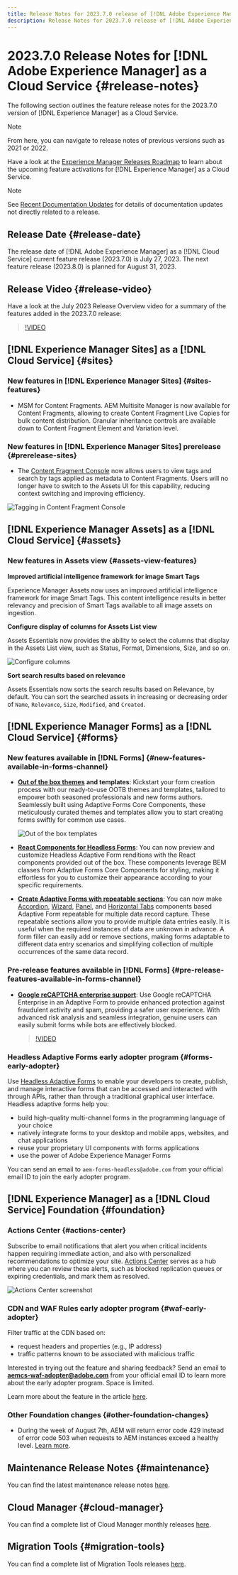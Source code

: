 ```yaml
---
title: Release Notes for 2023.7.0 release of [!DNL Adobe Experience Manager] as a Cloud Service.
description: Release Notes for 2023.7.0 release of [!DNL Adobe Experience Manager] as a Cloud Service.
---
```


# 2023.7.0 Release Notes for [!DNL Adobe Experience Manager] as a Cloud Service {#release-notes}

The following section outlines the feature release notes for the 2023.7.0 version of [!DNL Experience Manager] as a Cloud Service.

>[!NOTE]
>
>From here, you can navigate to release notes of previous versions such as 2021 or 2022.
>
>Have a look at the [Experience Manager Releases Roadmap](https://experienceleague.adobe.com/docs/experience-manager-release-information/aem-release-updates/update-releases-roadmap.html) to learn about the upcoming feature activations for [!DNL Experience Manager] as a Cloud Service. 

>[!NOTE]
>
>See [Recent Documentation Updates](https://experienceleague.adobe.com/docs/experience-manager-release-information/aem-release-updates/doc-updates/documentation-updates.html) for details of documentation updates not directly related to a release.

## Release Date {#release-date}

The release date of [!DNL Adobe Experience Manager] as a [!DNL Cloud Service] current feature release (2023.7.0) is July 27, 2023. The next feature release (2023.8.0) is planned for August 31, 2023.

## Release Video {#release-video}

Have a look at the July 2023 Release Overview video for a summary of the features added in the 2023.7.0 release:

>[!VIDEO](https://video.tv.adobe.com/v/3422016/?quality=12)

## [!DNL Experience Manager Sites] as a [!DNL Cloud Service] {#sites}

### New features in [!DNL Experience Manager Sites] {#sites-features}

* MSM for Content Fragments. AEM Multisite Manager is now available for Content Fragments, allowing to create Content Fragment Live Copies for bulk content distribution. Granular inheritance controls are available down to Content Fragment Element and Variation level. 

### New features in [!DNL Experience Manager Sites] prerelease {#prerelease-sites}

* The [Content Fragment Console](https://experienceleague.adobe.com/docs/experience-manager-cloud-service/content/sites/administering/content-fragments/content-fragments-console.html?lang=en) now allows users to view tags and search by tags applied as metadata to Content Fragments. Users will no longer have to switch to the Assets UI for this capability, reducing context switching and improving efficiency. 

![Tagging in Content Fragment Console](/help/assets/content-fragments-console-tags.png)

## [!DNL Experience Manager Assets] as a [!DNL Cloud Service] {#assets}

### New features in Assets view {#assets-view-features}

<!--

**Assign metadata form to a folder**

You can now assign metadata form to a specific folder within your Assets Essentials deployment. All assets in the folder, including assets in the sub-folders, then display properties defined in the assigned metadata form.

![assign metadata form to a folder](/help/release-notes/assets/assign-to-folder.png)

-->

**Improved artificial intelligence framework for image Smart Tags**

Experience Manager Assets now uses an improved artificial intelligence framework for image Smart Tags. This content intelligence results in better relevancy and precision of Smart Tags available to all image assets on ingestion.

**Configure display of columns for Assets List view**

Assets Essentials now provides the ability to select the columns that display in the Assets List view, such as Status, Format, Dimensions, Size, and so on.

![Configure columns](/help/release-notes/assets/configure-columns.png)

**Sort search results based on relevance**

Assets Essentials now sorts the search results based on Relevance, by default. You can sort the searched assets in increasing or decreasing order of `Name`, `Relevance`, `Size`, `Modified`, and `Created`.


## [!DNL Experience Manager Forms] as a [!DNL Cloud Service] {#forms}

### New features available in [!DNL Forms] {#new-features-available-in-forms-channel}

* [**Out of the box themes**](/help/forms/using-themes-in-core-components.md) **and templates**: Kickstart your form creation process with our ready-to-use OOTB themes and templates, tailored to empower both seasoned professionals and new forms authors. Seamlessly built using Adaptive Forms Core Components, these meticulously curated themes and templates allow you to start creating forms swiftly for common use cases. 

     ![Out of the box templates](/help/forms/assets/form-templates-ootb.png)

* **[React Components for Headless Forms](https://github.com/adobe/aem-forms-headless-components/tree/main/packages/react-vanilla-components)**: You can now preview and customize   Headless Adaptive Form renditions with the React components provided out of the box. These components leverage BEM classes from Adaptive Forms Core Components for styling, making it effortless for you to customize their appearance according to your specific requirements.

* [**Create Adaptive Forms with repeatable sections**](/help/forms/create-forms-repeatable-sections.md): You can now make [Accordion](https://experienceleague.adobe.com/docs/experience-manager-core-components/using/adaptive-forms/adaptive-forms-components/accordion.html), [Wizard](https://experienceleague.adobe.com/docs/experience-manager-core-components/using/adaptive-forms/adaptive-forms-components/wizard.html), [Panel](https://experienceleague.adobe.com/docs/experience-manager-core-components/using/adaptive-forms/adaptive-forms-components/panel-container.html), and [Horizontal Tabs](https://experienceleague.adobe.com/docs/experience-manager-core-components/using/adaptive-forms/adaptive-forms-components/horizontal-tabs.html) components based Adaptive Form repeatable for multiple data record capture.  These repeatable sections allow you to provide multiple data entries easily. It is useful when the required instances of data are unknown in advance. A form filler can easily add or remove sections, making forms adaptable to different data entry scenarios and simplifying collection of multiple occurrences of the same data record.


### Pre-release features available in [!DNL Forms] {#pre-release-features-available-in-forms-channel}

* [**Google reCAPTCHA enterprise support**](/help/forms/captcha-adaptive-forms.md): Use Google reCAPTCHA Enterprise in an Adaptive Form to provide enhanced protection against fraudulent activity and spam, providing a safer user experience. With advanced risk analysis and seamless integration, genuine users can easily submit forms while bots are effectively blocked.

    >[!VIDEO](https://video.tv.adobe.com/v/3422097/adaptive-forms-recaptcha-core-components-captcha/?quality=12&learn=on)

### Headless Adaptive Forms early adopter program {#forms-early-adopter}

Use [Headless Adaptive Forms](https://experienceleague.adobe.com/docs/experience-manager-headless-adaptive-forms/using/overview.html) to enable your developers to create, publish, and manage interactive forms that can be accessed and interacted with through APIs, rather than through a traditional graphical user interface. Headless adaptive forms help you: 

* build high-quality multi-channel forms in the programming language of your choice 
* natively integrate forms to your desktop and mobile apps, websites, and chat applications 
* reuse your proprietary UI components with forms applications 
* use the power of Adobe Experience Manager Forms 

You can send an email to `aem-forms-headless@adobe.com` from your official email ID to join the early adopter program. 

## [!DNL Experience Manager] as a [!DNL Cloud Service] Foundation {#foundation}

### Actions Center {#actions-center}

Subscribe to email notifications that alert you when critical incidents happen requiring immediate action, and also with personalized recommendations to optimize your site. [Actions Center](/help/operations/actions-center.md) serves as a hub where you can review these alerts, such as blocked replication queues or expiring credentials, and mark them as resolved.

![Actions Center screenshot](/help/assets/assets/actions-center.png)

### CDN and WAF Rules early adopter program {#waf-early-adopter}

Filter traffic at the CDN based on:
* request headers and properties (e.g., IP address)
* traffic patterns known to be associated with malicious traffic

Interested in trying out the feature and sharing feedback? Send an email to **aemcs-waf-adopter@adobe.com** from your official email ID to learn more about the early adopter program. Space is limited.

Learn more about the feature in the article [here](/help/security/cdn-and-waf-rules.md).

### Other Foundation changes {#other-foundation-changes}

* During the week of August 7th, AEM will return error code 429 instead of error code 503 when requests to AEM instances exceed a healthy level. [Learn more](/help/implementing/developing/introduction/development-guidelines.md).

## Maintenance Release Notes {#maintenance}

You can find the latest maintenance release notes [here](/help/release-notes/maintenance/latest.md).

## Cloud Manager {#cloud-manager}

You can find a complete list of Cloud Manager monthly releases [here](/help/implementing/cloud-manager/release-notes/current.md).

## Migration Tools {#migration-tools}

You can find a complete list of Migration Tools releases [here](/help/journey-migration/release-notes/release-notes-migration-tools-current.md).
